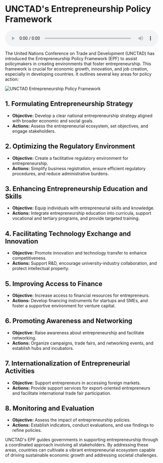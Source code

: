 # UNCTAD's Entrepreneurship Policy Framework

<audio controls style="width: 100%;">
  <source src="../../../../../audio/4th_sem/ED/Unit-3 Entrepreneurship in MSMEs/3.g UNCTADs Entrepreneurship Policy Framework.mp3" type="audio/mpeg">
  Your browser does not support the audio element.
</audio>


The United Nations Conference on Trade and Development (UNCTAD) has introduced the Entrepreneurship Policy Framework (EPF) to assist policymakers in creating environments that foster entrepreneurship. This framework is crucial for economic growth, innovation, and job creation, especially in developing countries. It outlines several key areas for policy action:

![UNCTAD Entrepreneurship Policy Framework](https://vebimo.files.wordpress.com/2020/01/unctad_entrepreneurship_policy_framework.png)

## 1. Formulating Entrepreneurship Strategy
- **Objective:** Develop a clear national entrepreneurship strategy aligned with broader economic and social goals.
- **Actions:** Assess the entrepreneurial ecosystem, set objectives, and engage stakeholders.

## 2. Optimizing the Regulatory Environment
- **Objective:** Create a facilitative regulatory environment for entrepreneurship.
- **Actions:** Simplify business registration, ensure efficient regulatory procedures, and reduce administrative burdens.

## 3. Enhancing Entrepreneurship Education and Skills
- **Objective:** Equip individuals with entrepreneurial skills and knowledge.
- **Actions:** Integrate entrepreneurship education into curricula, support vocational and tertiary programs, and provide targeted training.

## 4. Facilitating Technology Exchange and Innovation
- **Objective:** Promote innovation and technology transfer to enhance competitiveness.
- **Actions:** Support R&D, encourage university-industry collaboration, and protect intellectual property.

## 5. Improving Access to Finance
- **Objective:** Increase access to financial resources for entrepreneurs.
- **Actions:** Develop financing instruments for startups and SMEs, and foster a supportive environment for venture capital.

## 6. Promoting Awareness and Networking
- **Objective:** Raise awareness about entrepreneurship and facilitate networking.
- **Actions:** Organize campaigns, trade fairs, and networking events, and establish hubs and incubators.

## 7. Internationalization of Entrepreneurial Activities
- **Objective:** Support entrepreneurs in accessing foreign markets.
- **Actions:** Provide support services for export-oriented entrepreneurs and facilitate international trade fair participation.

## 8. Monitoring and Evaluation
- **Objective:** Assess the impact of entrepreneurship policies.
- **Actions:** Establish indicators, conduct evaluations, and use findings to refine policies.

UNCTAD's EPF guides governments in supporting entrepreneurship through a coordinated approach involving all stakeholders. By addressing these areas, countries can cultivate a vibrant entrepreneurial ecosystem capable of driving sustainable economic growth and addressing societal challenges.
